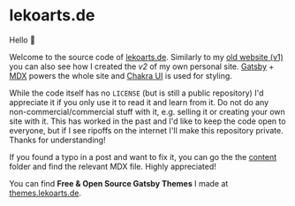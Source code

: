 # lekoarts.de

Hello 👋

Welcome to the source code of [lekoarts.de](https://www.lekoarts.de). Similarly to my [old website (v1)](https://github.com/LekoArts/portfolio) you can also see how I created the _v2_ of my own personal site. [Gatsby](http://gatsbyjs.com/) + [MDX](https://mdxjs.com/) powers the whole site and [Chakra UI](https://chakra-ui.com/) is used for styling.

While the code itself has no `LICENSE` (but is still a public repository) I'd appreciate it if you only use it to read it and learn from it. Do not do any non-commercial/commercial stuff with it, e.g. selling it or creating your own site with it. This has worked in the past and I'd like to keep the code open to everyone, but if I see ripoffs on the internet I'll make this repository private. Thanks for understanding!

If you found a typo in a post and want to fix it, you can go the the [content](./www/content) folder and find the relevant MDX file. Highly appreciated!

You can find **Free & Open Source Gatsby Themes** I made at [themes.lekoarts.de](https://themes.lekoarts.de/).
